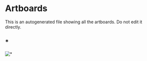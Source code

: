 # Artboards

This is an autogenerated file showing all the artboards. Do not edit it directly.

## *

![*](./.exportedArtboards/Hello_World/%2A)

